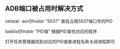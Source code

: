 ## ADB端口被占用时解决方式  
netstat -aon|findstr "5037"   查找占用5037端口号的PID  

tasklist|findstr "PID值"  根据PID查找对应的程序  

打开任务管理器找到对应的PID或者进程名称关闭进程即可  
